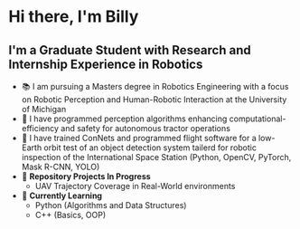# Hi there, I'm Billy


## I'm a Graduate Student with Research and Internship Experience in Robotics

* 📚 I am pursuing a Masters degree in Robotics Engineering with a focus on Robotic Perception and Human-Robotic Interaction at the University of Michigan
* 🚜 I have programmed perception algorithms enhancing computational-efficiency and safety for autonomous tractor operations
* 📡 I have trained ConNets and programmed flight software for a low-Earth orbit test of an object detection system tailerd for robotic inspection of the International Space Station (Python, OpenCV, PyTorch, Mask R-CNN, YOLO)
* 🔧 **Repository Projects In Progress** 
  * UAV Trajectory Coverage in Real-World environments 
* 🐍 **Currently Learning**
  * Python (Algorithms and Data Structures)
  * C++ (Basics, OOP)
